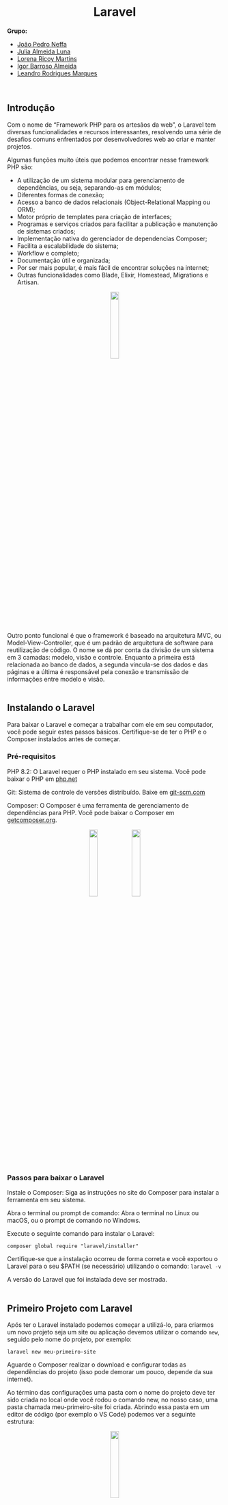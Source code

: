 <h1 align="center"><b>Laravel</b></h1>

<b>Grupo:</b>
* [João Pedro Neffa](https://github.com/neffahr)
* [Julia Almeida Luna](https://github.com/Julialunna)
* [Lorena Ricoy Martins](https://github.com/lorenaricoy)
* [Igor Barroso Almeida](https://github.com/IgorBarrosoAlmeida)
* [Leandro Rodrigues Marques](https://github.com/leandro-rodrigueds)
<br>

## Introdução

Com o nome de “Framework PHP para os artesãos da web”, o Laravel tem diversas funcionalidades e 
recursos interessantes, resolvendo uma série de desafios comuns enfrentados por desenvolvedores 
web ao criar e manter projetos.

Algumas funções muito úteis que podemos encontrar nesse framework PHP são:
* A utilização de um sistema modular para gerenciamento de dependências, ou seja, separando-as em módulos;
* Diferentes formas de conexão;
* Acesso a banco de dados relacionais (Object-Relational Mapping ou ORM);
* Motor próprio de templates para criação de interfaces;
* Programas e serviços criados para facilitar a publicação e manutenção de sistemas criados;
* Implementação nativa do gerenciador de dependencias Composer;
* Facilita a escalabilidade do sistema;
* Workflow e completo;
* Documentação útil e organizada;
* Por ser mais popular, é mais fácil de encontrar soluções na internet;
* Outras funcionalidades como Blade, Elixir, Homestead, Migrations e Artisan.

<div align="center"><img src="laravel.png" style="width:20%"></div>

Outro ponto funcional é que o framework é baseado na arquitetura MVC, ou Model-View-Controller, 
que é um padrão de arquitetura de software para reutilização de código. O nome se dá por conta 
da divisão de um sistema em 3 camadas: modelo, visão e controle. Enquanto a primeira está 
relacionada ao banco de dados, a segunda vincula-se dos dados e das páginas e a última é responsável 
pela conexão e transmissão de informações entre modelo e visão.
<br><br>

## Instalando o Laravel

Para baixar o Laravel e começar a trabalhar com ele em seu computador, você pode seguir estes passos básicos. 
Certifique-se de ter o PHP e o Composer instalados antes de começar.

### Pré-requisitos
PHP 8.2: O Laravel requer o PHP instalado em seu sistema. Você pode baixar o PHP em [php.net](https://www.php.net)

Git: Sistema de controle de versões distribuído. Baixe em [git-scm.com](https://git-scm.com)

Composer: O Composer é uma ferramenta de gerenciamento de dependências para PHP. Você pode baixar o Composer em [getcomposer.org](https://getcomposer.org).

<div align="center"><img src="git.png" style="width:20%"><img src="composer.png" style="width:20%"></div>

### Passos para baixar o Laravel
Instale o Composer:
Siga as instruções no site do Composer para instalar a ferramenta em seu sistema.

Abra o terminal ou prompt de comando: Abra o terminal no Linux ou macOS, ou o prompt de comando no Windows.

Execute o seguinte comando para instalar o Laravel:

<code>composer global require "laravel/installer"</code>

Certifique-se que a instalação ocorreu de forma correta e você exportou o Laravel para o seu $PATH (se necessário) utilizando o comando:
 <code>laravel -v</code>
 
A versão do Laravel que foi instalada deve ser mostrada.
<br><br>

## Primeiro Projeto com Laravel

Após ter o Laravel instalado podemos começar a utilizá-lo, para criarmos um novo projeto seja
um site ou aplicação devemos utilizar o comando <code>new</code>, seguido pelo nome do projeto, por exemplo:

<code>laravel new meu-primeiro-site</code>

Aguarde o Composer realizar o download e configurar todas as dependências do projeto (isso pode demorar um pouco, depende da sua internet).

Ao término das configurações uma pasta com o nome do projeto deve ter sido criada no local 
onde você rodou o comando new, no nosso caso, uma pasta chamada meu-primeiro-site foi criada. 
Abrindo essa pasta em um editor de código (por exemplo o VS Code) podemos ver a seguinte estrutura:

<div align="center"><img src="prompt1.jpeg" style="width:20%"></div>
<br>

Sim, note que tem bastante pastas e arquivos, essa é a estrutura padrão de um projeto criado com 
Laravel, cada pasta e arquivo tem sua finalidade.

### Subindo um Site

Assim como todos os outros CLI (Command-Line Interface), o Laravel também possuí um comando para 
subir o servidor do projeto, podemos fazer isso utilizando o comando:

<code>php artisan serve</code>

Onde devemos ter a seguinte resposta:

<img src="prompt2.jpeg" style="width:100%">

Basicamente a resposta está dizendo:

Seu servidor Laravel de desenvolvimento está rodando localmente (127.0.0.1) na porta 8000, para 
acessar o projeto vá até o endereço http://127.0.0.1:8000 em seu navegador.
Também podemos acessar via http://localhost:8000, pois, localhost seria como um “DNS” (apelido) para o IP 127.0.0.1.

Acessando o seguinte endereço em nosso navegador devemos ver algo parecido com:

<img src="site.png" style="width:100%">

### Criando Rotas e Views
Agora, vamos criar uma rota e uma view simples.

Abra o arquivo "routes/web.php" e adicione a seguinte rota:

<pre><code>use Illuminate\Support\Facades\Route;
Route::get('/minhapagina', function () {
 return view('minhaView');
});
</code></pre>

Essa rota responde a uma requisição GET para "/minhapagina" e retorna a view chamada "minhaView".

Agora, crie a view. Vá até a pasta "resources/views" e crie um arquivo chamado "minhaView.blade.php" com o seguinte conteúdo:

```
<!DOCTYPE html>
<html lang="en">
<head>
 <meta charset="UTF-8">
 <meta name="viewport" content="width=device-width, initial-scale=1.0">
 <title>Minha Página</title>
</head>
<body>
 <h1>Olá, Laravel!</h1>
 <p>Esta é a minha primeira página com Laravel.</p>
</body>
</html>
```

Agora, se você acessar http://seu-domínio/minhapagina no navegador, verá a página com a mensagem "Olá, Laravel!".

Lembrando que este é apenas um exemplo básico. Laravel oferece muitas funcionalidades poderosas
para desenvolvimento web, como Eloquent (um ORM), Blade (um mecanismo de template), middleware,
entre outros. Essa estrutura básica pode ser expandida para criar aplicativos mais complexos.
<br><br>
      
## Ferramentas Similares

Duas ferramentas similares ao Laravel são o Symfony (PHP) e o Django (Python). Symfony é um
framework PHP robusto, amplamente utilizado para o desenvolvimento web, com uma arquitetura 
flexível e modular. Django, por outro lado, é um framework web Python que segue o princípio 
"batteries-included", oferecendo uma grande variedade de funcionalidades integradas. Ambos os 
frameworks têm comunidades ativas e são adequados para o desenvolvimento web, embora o Laravel 
se destaque pela sua elegância e sintaxe expressiva em PHP.
<br><br>

## Referencias
[https://hcode.com.br/blog/instalando-e-configurando-o-laravel-no-windows-linux-e-mac](https://hcode.com.br/blog/instalando-e-configurando-o-laravel-no-windows-linux-e-mac)

[https://www.youtube.com/watch?v=4oxjaQCJRaA](https://www.youtube.com/watch?v=4oxjaQCJRaA)

[https://www.youtube.com/watch?v=W33t7M2ZXoU&t=4s](https://www.youtube.com/watch?v=W33t7M2ZXoU&t=4s)

[https://satellasoft.com/artigo/php/como-criar-e-rodar-um-projeto-no-laravel](https://satellasoft.com/artigo/php/como-criar-e-rodar-um-projeto-no-laravel)
